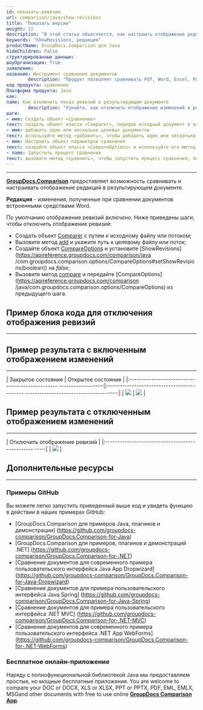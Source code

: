 ```yaml
---
id: показать-ревизии
url: comparison/java/show-revisions
title: "Показать версии"
weight: 12
description: "В этой статье объясняется, как настроить отображение редакций в результирующем документе в GroupDocs.Comparison для Java."
keywords: "ShowRevisions, редакция"
productName: GroupDocs.Comparison для Java
hideChildren: False
структурированные данные:
шоуОрганизация: True
заявление:
название: Инструмент сравнения документов
        description: "Продукт позволяет сравнивать Pdf, Word, Excel, PowerPoint, AutoCad, Image, Code и многие другие форматы файлов. API сравнения также поддерживает принятие или отклонение изменений, извлечение информации о документе и создание отчета о сравнении."
код продукта: сравнение
Платформа продукта: Java
как:
name: Как отключить показ ревизий в результирующем документе
        description: "Узнайте, как отключить отображение изменений в результирующем документе"
шаги:
- имя: Создать объект «Сравнение»
текст: создать объект класса «Comparer», передав исходный документ в качестве аргумента конструктора
- имя: добавить один или несколько целевых документов
текст: используйте метод «добавить», чтобы добавить один или несколько документов для сравнения
- имя: Настроить объект параметров сравнения
текст: создайте объект класса «CompareOptions» и используйте его метод «setShowRevisions (false)», чтобы отключить отображение ревизий.
- name: Запустить процесс сравнения
текст: вызовите метод «сравнить», чтобы запустить процесс сравнения, передав параметры сравнения в качестве второго аргумента.
---
```


***

**[GroupDocs.Comparison](https://products.groupdocs.com/comparison)** предоставляет возможность сравнивать и настраивать отображение редакций в результирующем документе.

**Редакция** - изменения, полученные при сравнении документов встроенными средствами Word.

По умолчанию отображение ревизий *включено*. Ниже приведены шаги, чтобы отключить отображение ревизий:

* Создать объект [Comparer](https://apireference.groupdocs.com/comparison/java/com.groupdocs.comparison/Comparer) с путем к исходному файлу или потоком;
* Вызовите метод [add](https://apireference.groupdocs.com/comparison/java/com.groupdocs.comparison/Comparer#add(java.lang.String)) и укажите путь к целевому файлу или поток;
* Создайте объект [CompareOptions](https://apireference.groupdocs.com/comparison/java/com.groupdocs.comparison.options/CompareOptions) и установите [ShowRevisions](https://apireference.groupdocs.com/comparison/java /com.groupdocs.comparison.options/CompareOptions#setShowRevisions(boolean)) на *false*;
* Вызовите метод [compare](https://apireference.groupdocs.com/comparison/java/com.groupdocs.comparison/Comparer#compare()) и передайте [CompareOptions](https://apireference.groupdocs.com/comparison /java/com.groupdocs.comparison.options/CompareOptions) из предыдущего шага.

## Пример блока кода для отключения отображения ревизий

---

<script src="https://gist.github.com/groupdocs-comparison-gists/e43eb36dafa0ef2d0690fe5d2ab38460.js"></script>

## Пример результата с включенным отображением изменений

---

| Закрытое состояние | Открытое состояние |
|:------------------------------------------------ ------------------:|:------------------------------------------- --------------------------------------:|
| ![](сравнение/java/images/show-revisions-true-close-revisions.png) | ![](сравнение/java/images/show-revisions-true-open-revisions.png) |

## Пример результата с отключенным отображением изменений

---

| Отключить отображение ревизий |
|:------------------------------------------------ ----:|
| ![](сравнение/java/изображения/show-revisions-false.png) |

## Дополнительные ресурсы

---
### Примеры GitHub
Вы можете легко запустить приведенный выше код и увидеть функцию в действии в наших примерах GitHub:

* [GroupDocs.Comparison для примеров Java, плагинов и демонстрации] (https://github.com/groupdocs-comparison/GroupDocs.Comparison-for-Java)
* [GroupDocs.Comparison для примеров, плагинов и демонстраций .NET] (https://github.com/groupdocs-comparison/GroupDocs.Comparison-for-.NET)
* [Сравнение документов для современного примера пользовательского интерфейса Java App Dropwizard] (https://github.com/groupdocs-comparison/GroupDocs.Comparison-for-Java-Dropwizard)
* [Сравнение документов для примера пользовательского интерфейса Java Spring] (https://github.com/groupdocs-comparison/GroupDocs.Comparison-for-Java-Spring)
* [Сравнение документов для примера пользовательского интерфейса .NET MVC] (https://github.com/groupdocs-comparison/GroupDocs.Comparison-for-.NET-MVC)
* [Сравнение документов для современного примера пользовательского интерфейса .NET App WebForms] (https://github.com/groupdocs-comparison/GroupDocs.Comparison-for-.NET-WebForms)
    


### Бесплатное онлайн-приложение
Наряду с полнофункциональной библиотекой Java мы предоставляем простые, но мощные бесплатные приложения.
You are welcome to compare your DOC or DOCX, XLS or XLSX, PPT or PPTX, PDF, EML, EMLX, MSGand other documents with free to use online **[GroupDocs Comparison App](https://products.groupdocs.app/comparison)**.
